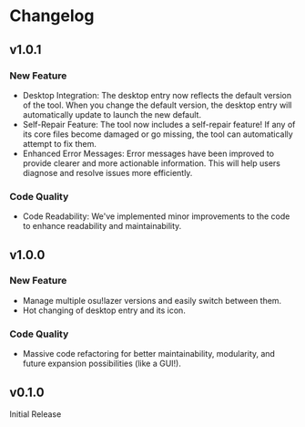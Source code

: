 # Changelog

## v1.0.1

### New Feature

- Desktop Integration: The desktop entry now reflects the default version of the tool. When you change the default version, the desktop entry will automatically update to launch the new default.
- Self-Repair Feature: The tool now includes a self-repair feature! If any of its core files become damaged or go missing, the tool can automatically attempt to fix them.
- Enhanced Error Messages: Error messages have been improved to provide clearer and more actionable information. This will help users diagnose and resolve issues more efficiently.

### Code Quality

- Code Readability: We've implemented minor improvements to the code to enhance readability and maintainability.

## v1.0.0

### New Feature

- Manage multiple osu!lazer versions and easily switch between them.
- Hot changing of desktop entry and its icon.

### Code Quality

- Massive code refactoring for better maintainability, modularity, and future expansion possibilities (like a GUI!).

## v0.1.0

Initial Release
